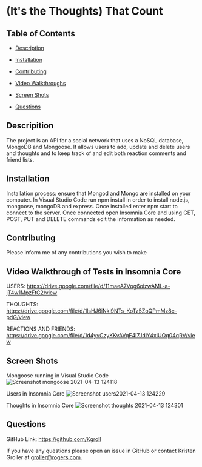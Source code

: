 # (It's the Thoughts) That Count

  ## Table of Contents

  * [Description](#description)

  * [Installation](#installation)

  * [Contributing](#contributing)

  * [Video Walkthroughs](#video-walkthroughs)

  * [Screen Shots](#Screen-Shots)

  * [Questions](#questions)

  ## Descripition

  The project is an API for a social network that uses a NoSQL database, MongoDB and Mongoose. It allows users to add, update and delete users and thoughts and to keep track of and edit both reaction comments and friend lists.

  ## Installation

  Installation process: ensure that Mongod and Mongo are installed on your computer. In Visual Studio Code run npm install in order to install node.js, mongoose, mongoDB and express. Once installed enter npm start to connect to the server. Once connected open Insomnia Core and using GET, POST, PUT and DELETE commands edit the information as needed.

  ## Contributing

  Please inform me of any contributions you wish to make

  ## Video Walkthrough of Tests in Insomnia Core
  
  USERS:
  https://drive.google.com/file/d/11maeA7Vog6oizwAML-a-jT4w1MpzFtC2/view
  
  THOUGHTS:
  https://drive.google.com/file/d/1lsHJ6iNkl9NTs_KoTz5ZoQPmMz8c-pdG/view
  
  REACTIONS AND FRIENDS:
  https://drive.google.com/file/d/1d4yvCzyKKvAVqF4l7JdlY4xIUOq04qRV/view

  ## Screen Shots
  
   Mongoose running in Visual Studio Code
   ![Screenshot mongoose 2021-04-13 124118](https://user-images.githubusercontent.com/75186217/114589742-f1ee1f80-9c55-11eb-8605-eae914167732.jpg)
 
  Users in Insomnia Core
  ![Screenshot users2021-04-13 124229](https://user-images.githubusercontent.com/75186217/114589744-f4507980-9c55-11eb-9c28-9c46646c78f4.jpg)

  Thoughts in Insomnia Core
  ![Screenshot thoughts 2021-04-13 124301](https://user-images.githubusercontent.com/75186217/114589752-f61a3d00-9c55-11eb-9ae6-270ae5ba2667.jpg)


  ## Questions

   GitHub Link:   https://github.com/Kgroll

   If you have any questions please open an issue in GitHub or contact Kristen Groller at groller@rogers.com.
